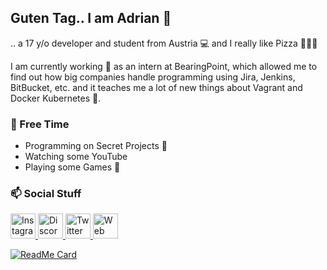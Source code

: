 ## Guten Tag.. I am Adrian 🙉
.. a 17 y/o developer and student from Austria 💻 and I really like Pizza 🍕🍕🍕

I am currently working 🔨 as an intern at BearingPoint, which allowed me to find out how big companies handle programming using Jira, Jenkins, BitBucket, etc. and it teaches me a lot of new things about Vagrant and Docker Kubernetes 🐳.

### 🎨 Free Time
- Programming on Secret Projects 🦺
- Watching some YouTube
- Playing some Games 👾

### 📫 Social Stuff
<p>
  <a href="https://www.instagram.com/adib3r/">
    <img alt="Instagram" width="40px" src="https://cdn.jsdelivr.net/npm/simple-icons@3.1.0/icons/instagram.svg" />
  </a>
  <a href="https://discord.gg/7uFGcAE">
    <img alt="Discord" width="40px" src="https://cdn.jsdelivr.net/npm/simple-icons@3.1.0/icons/discord.svg" />
  </a>
  <a href="https://twitter.com/Aadiber">
    <img alt="Twitter" width="40px" src="https://cdn.jsdelivr.net/npm/simple-icons@3.1.0/icons/twitter.svg" />
  </a>
  <a href="https://adiber.rocks">
    <img alt="Web" width="40px" src="https://cdn.jsdelivr.net/npm/simple-icons@3.1.0/icons/firefoxbrowser.svg" />
  </a>
</p>

[![ReadMe Card](https://github-readme-stats.vercel.app/api?username=0adiber&show_icons=true&title_color=fff&icon_color=ff9d00&text_color=9f9f9f&bg_color=272727)](https://github.com/anuraghazra/github-readme-stats)
